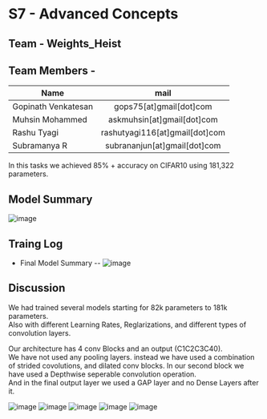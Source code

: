 # S7 - Advanced Concepts

## Team - Weights_Heist
## Team Members - 

| Name        | mail           |
| ------------- |:-------------:|
|Gopinath Venkatesan|gops75[at]gmail[dot]com|
|Muhsin Mohammed|askmuhsin[at]gmail[dot]com|
|Rashu Tyagi|rashutyagi116[at]gmail[dot]com| 
|Subramanya R|subrananjun[at]gmail[dot]com| 

In this tasks we achieved 85% + accuracy on CIFAR10 using 181,322 parameters.

## Model Summary
![image](https://user-images.githubusercontent.com/8600096/141836102-6183a32c-97cc-4154-9771-bd0f2c8edaae.png)

## Traing Log 
 - Final Model Summary -- 
![image](https://user-images.githubusercontent.com/8600096/141836450-55b77603-9dd9-4c8e-be35-7cc7bc71b943.png)

## Discussion
We had trained several models starting for 82k parameters to 181k parameters.    
Also with different Learning Rates, Reglarizations, and different types of convolution layers.     

Our architecture has 4 conv Blocks and an output (C1C2C3C40).     
We have not used any pooling layers. instead we have used a combination of strided covolutions, and dilated conv blocks.
In our second block we have used a Depthwise seperable convolution operation.   
And in the final output layer we used a GAP layer and no Dense Layers after it.

![image](https://user-images.githubusercontent.com/8600096/141837680-5f0000d0-3eec-4945-b5b2-8e642e0e35a1.png)
![image](https://user-images.githubusercontent.com/8600096/141837834-bdf0d8dc-d654-48e2-aae8-a1dbe996046b.png)
![image](https://user-images.githubusercontent.com/8600096/141837976-be2f9c42-0e8e-4456-9284-d0fb236b7d75.png)
![image](https://user-images.githubusercontent.com/8600096/141837895-e63618ac-6d00-4a52-8ba0-3428c8392bde.png)
![image](https://user-images.githubusercontent.com/8600096/141838009-f7d8e1ec-751c-4f25-b9d0-fe9c95b7c381.png)

